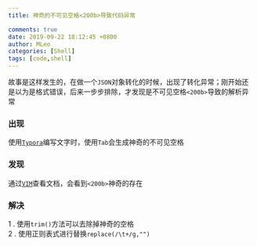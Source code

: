 ```yaml
---
title: 神奇的不可见空格<200b>导致代码异常

comments: true
date: 2019-09-22 18:12:45 +0800
author: MLeo
categories: [Shell] 
tags: [code,shell]
---
```


故事是这样发生的，在做一个`JSON`对象转化的时候，出现了转化异常；刚开始还是以为是格式错误，后来一步步排除，才发现是不可见空格`<200b>`导致的解析异常

### 出现
使用[`Typora`](https://typora.io/)编写文字时，使用`Tab`会生成神奇的不可见空格

### 发现
通过[`VIM`](https://www.vim.org/)查看文档，会看到`<200b>`神奇的存在

### 解决
1 . 使用`trim()`方法可以去除掉神奇的空格    
2 . 使用正则表式进行替换`replace(/\t+/g,"")`
